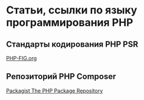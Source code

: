 # Статьи, ссылки по языку программирования PHP

## Стандарты кодирования PHP PSR

[PHP-FIG.org](https://www.php-fig.org/psr/)

## Репозиторий PHP Composer

[Packagist The PHP Package Repository](https://packagist.org/)